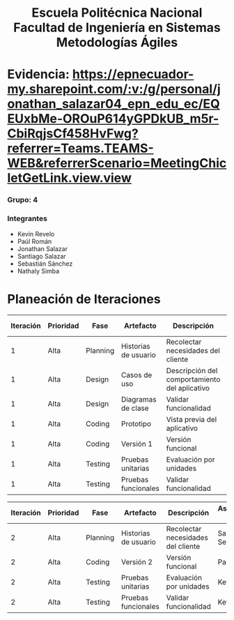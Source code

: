 <h1 align="center">
    Escuela Politécnica Nacional<br>
    Facultad de Ingeniería en Sistemas<br>
    Metodologías Ágiles<br>
</h1>

# Evidencia: https://epnecuador-my.sharepoint.com/:v:/g/personal/jonathan_salazar04_epn_edu_ec/EQEUxbMe-OROuP614yGPDkUB_m5r-CbiRqjsCf458HvFwg?referrer=Teams.TEAMS-WEB&referrerScenario=MeetingChicletGetLink.view.view

### Grupo: 4

### Integrantes
- Kevin Revelo
- Paúl Román
- Jonathan Salazar
- Santiago Salazar
- Sebastián Sánchez
- Nathaly Simba

# Planeación de Iteraciones

| Iteración | Prioridad | Fase        | Artefacto    | Descripción         | Asignado a | Total Horas |
|-----------|-----------|-------------|--------------|---------------------|------------|-------------|
| 1         | Alta      | Planning  | Historias de usuario | Recolectar necesidades del cliente | Santiago, Sebastián       | 2          |
| 1         | Alta     | Design     | Casos de uso  | Descripción del comportamiento del aplicativo | Paúl     | 1          |
| 1         | Alta     | Design     | Diagramas de clase  | Validar funcionalidad| Paúl    | 1         |
| 1         | Alta     | Coding     | Prototipo  | Vista previa del aplicativo| Paúl     | 1          |
| 1         | Alta     | Coding     | Versión 1  | Versión funcional| Paúl     | 4          |
| 1         | Alta     | Testing     | Pruebas unitarias | Evaluación por unidades| Kevin     | 2          |
| 1         | Alta     | Testing     | Pruebas funcionales | Validar funcionalidad| Kevin     | 2          |



| Iteración | Prioridad | Fase        | Artefacto    | Descripción         | Asignado a | Total Horas |
|-----------|-----------|-------------|--------------|---------------------|------------|-------------|
| 2         | Alta      | Planning  | Historias de usuario | Recolectar necesidades del cliente | Santiago, Sebastián       | 1          |
| 2         | Alta     | Coding     | Versión 2  | Versión funcional| Paúl     | 2          |
| 2         | Alta     | Testing     | Pruebas unitarias | Evaluación por unidades| Kevin     | 1          |
| 2         | Alta     | Testing     | Pruebas funcionales | Validar funcionalidad| Kevin     | 1          |
